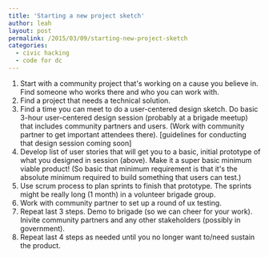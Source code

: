 ```yaml
---
title: 'Starting a new project sketch'
author: leah
layout: post
permalink: /2015/03/09/starting-new-project-sketch
categories:
  - civic hacking
  - code for dc
---
```


1. Start with a community project that's working on a cause you believe in. Find someone who works there and who you can work with.
1. Find a project that needs a technical solution.
1. Find a time you can meet to do a user-centered design sketch. Do basic 3-hour user-centered design session (probably at a brigade meetup) that includes community partners and users. (Work with community partner to get important attendees there). [guidelines for conducting that design session coming soon]
1. Develop list of user stories that will get you to a basic, initial prototype of what you designed in session (above). Make it a super basic minimum viable product! (So basic that minimum requirement is that it's the absolute minimum required to build something that users can test.)
1. Use scrum process to plan sprints to finish that prototype. The sprints might be really long (1 month) in a volunteer brigade group.
1. Work with community partner to set up a round of ux testing.
1. Repeat last 3 steps. Demo to brigade (so we can cheer for your work). Inivite community partners and any other stakeholders (possibly in government).
1. Repeat last 4 steps as needed until you no longer want to/need sustain the product.
